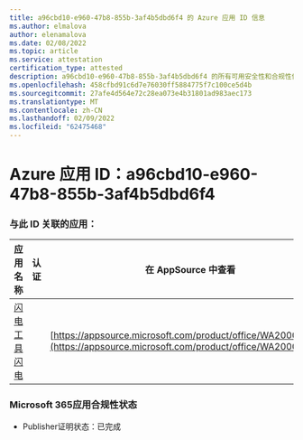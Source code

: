 ```yaml
---
title: a96cbd10-e960-47b8-855b-3af4b5dbd6f4 的 Azure 应用 ID 信息
ms.author: elmalova
author: elenamalova
ms.date: 02/08/2022
ms.topic: article
ms.service: attestation
certification_type: attested
description: a96cbd10-e960-47b8-855b-3af4b5dbd6f4 的所有可用安全性和合规性信息。
ms.openlocfilehash: 458cfbd91c6d7e76030ff5884775f7c100ce5d4b
ms.sourcegitcommit: 27afe4d564e72c28ea073e4b31801ad983aec173
ms.translationtype: MT
ms.contentlocale: zh-CN
ms.lasthandoff: 02/09/2022
ms.locfileid: "62475468"
---
```

# <a name="azure-app-id-a96cbd10-e960-47b8-855b-3af4b5dbd6f4"></a>Azure 应用 ID：a96cbd10-e960-47b8-855b-3af4b5dbd6f4


### <a name="apps-associated-with-this-id"></a>与此 ID 关联的应用：
| **应用名称** | **认证** | **在 AppSource 中查看** |
|--------------|---------------|-----------------------|
| [闪电工具闪电](https://docs.microsoft.com/microsoft-365-app-certification/forward/WA200001926) |  | [https://appsource.microsoft.com/product/office/WA200001926](https://appsource.microsoft.com/product/office/WA200001926) |

### <a name="microsoft-365-app-compliance-status"></a>Microsoft 365应用合规性状态
- Publisher证明状态：已完成
